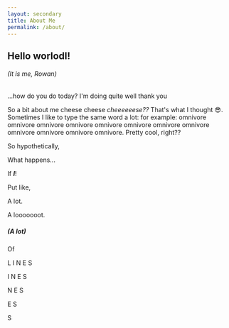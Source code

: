 ```yaml
---
layout: secondary
title: About Me
permalink: /about/
---
```

## **Hello worlodl!**
###### (It is me, Rowan)

...how do you do today? I'm doing quite well thank you

So a bit about me cheese cheese *cheeeeeese??* That's what I thought 😎. Sometimes I like to type the same word a lot: for example: omnivore omnivore omnivore omnivore omnivore omnivore omnivore omnivore omnivore omnivore omnivore omnivore. Pretty cool, right??

So hypothetically,

What happens...

If ***I***!

Put like,

A lot.

A looooooot.

##### (A lot)

Of

L  I  N  E  S

I  N  E  S

N  E  S

E  S

S